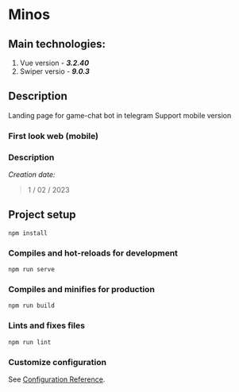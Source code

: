 # Minos

## Main technologies:
1. Vue version - ***3.2.40***
2. Swiper versio - ***9.0.3***

## Description
Landing page for game-chat bot in telegram
Support mobile version

### First look web (mobile)

### Description

_Creation date:_
>1 / 02 / 2023
## Project setup
```
npm install
```

### Compiles and hot-reloads for development
```
npm run serve
```

### Compiles and minifies for production
```
npm run build
```

### Lints and fixes files
```
npm run lint
```

### Customize configuration
See [Configuration Reference](https://cli.vuejs.org/config/).
